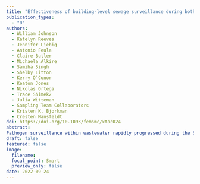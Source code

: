 ```yaml
---
title: "Effectiveness of building-level sewage surveillance during both community-spread and sporadic-infection phases of SARS-CoV-2 in a university campus population"
publication_types:
  - "0"
authors:
  - William Johnson
  - Katelyn Reeves
  - Jennifer Liebig
  - Antonio Feula
  - Claire Butler
  - Michaela Alkire
  - Samiha Singh
  - Shelby Litton
  - Kerry O’Conor
  - Keaton Jones
  - Nikolas Ortega
  - Trace Shimek2
  - Julia Witteman
  - Sampling Team Collaborators
  - Kristen K. Bjorkman
  - Cresten Mansfeldt
doi: https://doi.org/10.1093/femsmc/xtac024
abstract:
Pathogen surveillance within wastewater rapidly progressed during the SARS-CoV-2 pandemic and informed public health management. In addition to the successful monitoring of entire sewer catchment basins at the treatment facility scale, subcatchment or building-level monitoring enabled targeted support of resource deployment. However, optimizing the temporal and spatial resolution of these monitoring programs remains complex due to population dynamics and within-sewer physical, chemical, and biological processes. To address these limitations, this study explores the advancement of the building-scale network that monitored the on-campus residential population at the University of Colorado Boulder between August 2020 and May 2021 through a daily SARS-CoV-2 surveillance campaign. During the study period, SARS-CoV-2 infection prevalence transitioned from robust community spread in Fall 2020 to sporadic infections in Spring 2021. Temporally, these distinct phases enabled investigating the effectiveness of resource commitment by exploring subsets of the original daily sampling data. Spatially, select sampling sites were installed along the flow path of the pipe network, enabling the exploration of the conservation of viral concentrations within the wastewater. Infection prevalence and resource commitment for informed action displayed an inverted relationship: higher temporal and spatial resolution surveillance is more imperative during sporadic infection phases than during high prevalence periods. This relationship was reinforced when norovirus (two minor clusters) and influenza (primarily absent) were additionally surveilled at a weekly frequency. Overall, resource commitment should scale to meet the objectives of the monitoring campaign—providing a general prevalence estimate requires fewer resources than an early-warning and targeted-action monitoring framework.
draft: false
featured: false 
image:
  filename:
  focal_point: Smart
  preview_only: false
date: 2022-09-24
---
```


